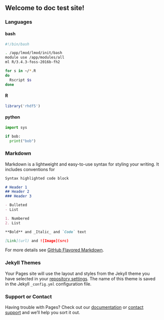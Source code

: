 ## Welcome to doc test site!

### Languages
#### bash
```bash
#!/bin/bash

. /app/lmod/lmod/init/bash
module use /app/modules/all
ml R/3.4.3-foss-2016b-fh2

for s in ~/*.R
do
  Rscript $s
done
```
#### R
```R
library('rhdf5')
```
#### python
```Python
import sys

if bob:
  print("bob")
```
### Markdown

Markdown is a lightweight and easy-to-use syntax for styling your writing. It includes conventions for

```markdown
Syntax highlighted code block

# Header 1
## Header 2
### Header 3

- Bulleted
- List

1. Numbered
2. List

**Bold** and _Italic_ and `Code` text

[Link](url) and ![Image](src)
```

For more details see [GitHub Flavored Markdown](https://guides.github.com/features/mastering-markdown/).

### Jekyll Themes

Your Pages site will use the layout and styles from the Jekyll theme you have selected in your [repository settings](https://github.com/bmcgough/fuzzy-lamp/settings). The name of this theme is saved in the Jekyll `_config.yml` configuration file.

### Support or Contact

Having trouble with Pages? Check out our [documentation](https://help.github.com/categories/github-pages-basics/) or [contact support](https://github.com/contact) and we’ll help you sort it out.
